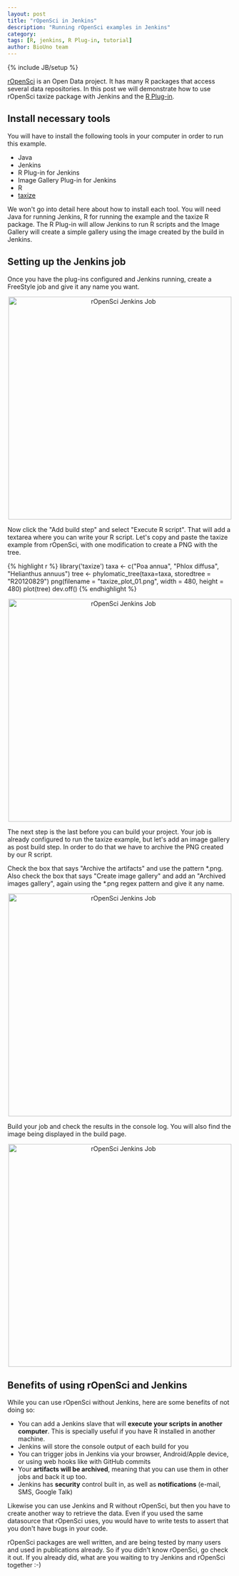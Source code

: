 ```yaml
---
layout: post
title: "rOpenSci in Jenkins"
description: "Running rOpenSci examples in Jenkins"
category: 
tags: [R, jenkins, R Plug-in, tutorial]
author: BioUno team
---
```

{% include JB/setup %}

[rOpenSci](http://ropensci.org/) is an Open Data project. It has many R packages that access several data repositories. In this post we will demonstrate how to use rOpenSci taxize package with Jenkins and the [R Plug-in](https://wiki.jenkins-ci.org/display/JENKINS/R+Plugin).

## Install necessary tools

You will have to install the following tools in your computer in order to run this 
example.

- Java
- Jenkins
- R Plug-in for Jenkins
- Image Gallery Plug-in for Jenkins
- R
- [taxize](http://cran.r-project.org/web/packages/taxize/index.html)

We won't go into detail here about how to install each tool. You will need Java for running 
Jenkins, R for running the example and the taxize R package. The R Plug-in will allow Jenkins 
to run R scripts and the Image Gallery will create a simple gallery using the image created 
by the build in Jenkins.

## Setting up the Jenkins job

Once you have the plug-ins configured and Jenkins running, create a FreeStyle job and give it 
any name you want. 

<center>
<a href="{{ site.baseurl }}assets/posts/ropensci1.png">
<img width="500" src='{{ site.baseurl }}assets/posts/ropensci1.png' alt="rOpenSci Jenkins Job" />
</a>
</center>

Now click the "Add build step" and select "Execute R script". That will add a textarea where you 
can write your R script. Let's copy and paste the taxize example from rOpenSci, with one modification 
to create a PNG with the tree.

<!--more-->

{% highlight r %}
library('taxize')
taxa <- c("Poa annua", "Phlox diffusa", "Helianthus annuus")
tree <- phylomatic_tree(taxa=taxa, storedtree = "R20120829")
png(filename = "taxize_plot_01.png", width = 480, height = 480)
plot(tree)
dev.off()
{% endhighlight %}

<center>
<a href="{{ site.baseurl }}assets/posts/ropensci2.png">
<img width="500" src='{{ site.baseurl }}assets/posts/ropensci2.png' alt="rOpenSci Jenkins Job" />
</a>
</center>

The next step is the last before you can build your project. Your job is already configured 
to run the taxize example, but let's add an image gallery as post build step. In order to do 
that we have to archive the PNG created by our R script.

Check the box that says "Archive the artifacts" and use the pattern *.png. Also check the box 
that says "Create image gallery" and add an "Archived images gallery", again using the *.png 
regex pattern and give it any name.

<center>
<a href="{{ site.baseurl }}assets/posts/ropensci3.png">
<img width="500" src='{{ site.baseurl }}assets/posts/ropensci3.png' alt="rOpenSci Jenkins Job" />
</a>
</center>

Build your job and check the results in the console log. You will also find the image being displayed 
in the build page.

<center>
<a href="{{ site.baseurl }}assets/posts/ropensci4.png">
<img width="500" src='{{ site.baseurl }}assets/posts/ropensci4.png' alt="rOpenSci Jenkins Job" />
</a>
</center>

## Benefits of using rOpenSci and Jenkins

While you can use rOpenSci without Jenkins, here are some benefits of not doing so:

- You can add a Jenkins slave that will **execute your scripts in another computer**. This is specially useful if you 
have R installed in another machine.
- Jenkins will store the console output of each build for you
- You can trigger jobs in Jenkins via your browser, Android/Apple device, or using web hooks like 
with GitHub commits
- Your **artifacts will be archived**, meaning that you can use them in other jobs and back it up too.
- Jenkins has **security** control built in, as well as **notifications** (e-mail, SMS, Google Talk)

Likewise you can use Jenkins and R without rOpenSci, but then you have to create another way 
to retrieve the data. Even if you used the same datasource that rOpenSci uses, you would have to write 
tests to assert that you don't have bugs in your code.

rOpenSci packages are well written, and are being tested by many users and used in publications already. 
So if you didn't know rOpenSci, go check it out. If you already did, what are you waiting to try 
Jenkins and rOpenSci together :-)

